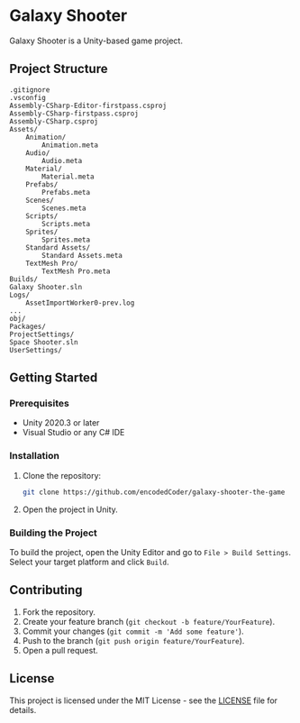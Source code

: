 # Galaxy Shooter

Galaxy Shooter is a Unity-based game project.

## Project Structure

```
.gitignore
.vsconfig
Assembly-CSharp-Editor-firstpass.csproj
Assembly-CSharp-firstpass.csproj
Assembly-CSharp.csproj
Assets/
    Animation/
        Animation.meta
    Audio/
        Audio.meta
    Material/
        Material.meta
    Prefabs/
        Prefabs.meta
    Scenes/
        Scenes.meta
    Scripts/
        Scripts.meta
    Sprites/
        Sprites.meta
    Standard Assets/
        Standard Assets.meta
    TextMesh Pro/
        TextMesh Pro.meta
Builds/
Galaxy Shooter.sln
Logs/
    AssetImportWorker0-prev.log
...
obj/
Packages/
ProjectSettings/
Space Shooter.sln
UserSettings/
```

## Getting Started

### Prerequisites

- Unity 2020.3 or later
- Visual Studio or any C# IDE

### Installation

1. Clone the repository:
   ```sh
   git clone https://github.com/encodedCoder/galaxy-shooter-the-game
   ```
2. Open the project in Unity.

### Building the Project

To build the project, open the Unity Editor and go to `File > Build Settings`. Select your target platform and click `Build`.

## Contributing

1. Fork the repository.
2. Create your feature branch (`git checkout -b feature/YourFeature`).
3. Commit your changes (`git commit -m 'Add some feature'`).
4. Push to the branch (`git push origin feature/YourFeature`).
5. Open a pull request.

## License

This project is licensed under the MIT License - see the [LICENSE](LICENSE) file for details.
